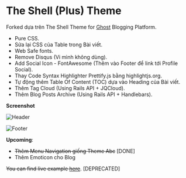 # The Shell (Plus) Theme

Forked dựa trên The Shell Theme for [Ghost](http://github.com/tryghost/ghost/) Blogging Platform.

* Pure CSS.
* Sửa lại CSS của Table trong Bài viết.
* Web Safe fonts.
* Remove Disqus (Vi mình không dùng).
* Add Social Icon - FontAwesome (Thêm vào Footer để link tới Profile Social).
* Thay Code Syntax Highlighter Prettify.js bằng highlightjs.org.
* Tự động thêm Table Of Content (TOC) dựa vào Heading của Bài viết.
* Thêm Tag Cloud (Using Rails API + JQCloud).
* Thêm Blog Posts Archive (Using Rails API + Handlebars).

**Screenshot**

![Header](http://i.imgur.com/emcFzHM.png)

![Footer](http://i.imgur.com/B7QELla.png)

**Upcoming**:

* ~~Thêm Menu Navigation giống Theme Abc~~ [DONE]
* Thêm Emoticon cho Blog

~~You can find live example [here](http://notes.viphat.work/)~~. [DEPRECATED]
